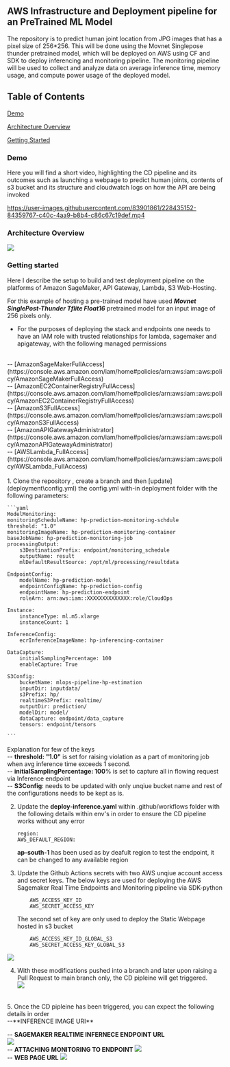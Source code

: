 ## AWS Infrastructure and Deployment pipeline for an PreTrained ML Model


The repository is to predict human joint location from JPG images that has a pixel size of 256*256. This will be done using the Movnet Singlepose thunder pretrained model, which will be deployed on AWS using CF and SDK to deploy inferencing and monitoring pipeline. The monitoring pipeline will be used to collect and analyze data on average inference time, memory usage, and compute power usage of the deployed model.


## Table of Contents

 [Demo](#demo)

 [Architecture Overview](#architecture-overview)
 
 [Getting Started](#getting-started)



### Demo
Here you will find a short video, highlighting the CD pipeline and its outcomes such as launching a webpage to predict human joints, contents of s3 bucket and its structure and cloudwatch logs on how the API are being invoked<br>




https://user-images.githubusercontent.com/83901861/228435152-84359767-c40c-4aa9-b8b4-c86c67c19def.mp4



### Architecture Overview
![](./assets/workflow.png)




### Getting started

Here I describe the setup to build and test deployment pipeline on the platforms of Amazon SageMaker, API Gateway, Lambda, S3 Web-Hosting.

For this example of hosting a pre-trained model have used ***Movnet SinglePost-Thunder Tflite Float16*** pretrained model for an input image of 256 pixels only.

*  For the purposes of deploying the stack and endpoints one needs to have an IAM role with trusted relationships for lambda, sagemaker and apigateway, with the following managed permissions
<br>
-- [AmazonSageMakerFullAccess](https://console.aws.amazon.com/iam/home#policies/arn:aws:iam::aws:policy/AmazonSageMakerFullAccess) <br>
-- [AmazonEC2ContainerRegistryFullAccess](https://console.aws.amazon.com/iam/home#policies/arn:aws:iam::aws:policy/AmazonEC2ContainerRegistryFullAccess) <br>
-- [AmazonS3FullAccess](https://console.aws.amazon.com/iam/home#policies/arn:aws:iam::aws:policy/AmazonS3FullAccess) <br>
-- [AmazonAPIGatewayAdministrator](https://console.aws.amazon.com/iam/home#policies/arn:aws:iam::aws:policy/AmazonAPIGatewayAdministrator) <br>
-- [AWSLambda_FullAccess](https://console.aws.amazon.com/iam/home#policies/arn:aws:iam::aws:policy/AWSLambda_FullAccess) <br>
<br>
1. Clone the repository , create a branch and then [update](deployment\config.yml) the config.yml with-in deployment folder with the following parameters:

    ```yaml
    ModelMonitoring:
    monitoringScheduleName: hp-prediction-monitoring-schdule
    threshold: "1.0" 
    monitoringImageName: hp-prediction-monitoring-container
    baseJobName: hp-prediction-monitoring-job
    processingOutput:
        s3DestinationPrefix: endpoint/monitoring_schedule
        outputName: result
        mlDefaultResultSource: /opt/ml/processing/resultdata

    EndpointConfig:
        modelName: hp-prediction-model
        endpointConfigName: hp-prediction-config
        endpointName: hp-prediction-endpoint
        roleArn: arn:aws:iam::XXXXXXXXXXXXXX:role/CloudOps

    Instance:
        instanceType: ml.m5.xlarge
        instanceCount: 1

    InferenceConfig:
        ecrInferenceImageName: hp-inferencing-container

    DataCapture:
        initialSamplingPercentage: 100
        enableCapture: True

    S3Config:
        bucketName: mlops-pipeline-hp-estimation
        inputDir: inputdata/
        s3Prefix: hp/
        realtimeS3Prefix: realtime/
        outputDir: prediction/
        modelDir: model/
        dataCapture: endpoint/data_capture
        tensors: endpoint/tensors

    ``` 
Explanation for few of the keys
<br>
-- **threshold: "1.0"** is set for raising violation as a part of monitoring job when avg inference time exceeds  1 second.
<br>
-- **initialSamplingPercentage: 100**% is set to capture all in flowing request via Inference endpoint
<br>
-- **S3Config**: needs to be updated with only unqiue bucket name and rest of the configurations needs to be kept as is.

2. Update the **deploy-inference.yaml** within .github/workflows folder with the following details within env's in order to ensure the CD pipeline works without any error
    ```shell script
    region: 
    AWS_DEFAULT_REGION:
    ``` 
    **ap-south-1** has been used as by deafult region to test the endpoint, it can be changed to any available region <br>
3. Update the Github Actions secrets with two AWS unqiue account access and secret keys. 
   The below keys are used for deploying the AWS Sagemaker Real Time Endpoints and Monitoring pipeline via SDK-python
    
   ```shell script
       AWS_ACCESS_KEY_ID
       AWS_SECRET_ACCESS_KEY 
   ```
    The second set of key are only used to deploy the Static Webpage hosted in s3 bucket
   ```shell script
       AWS_ACCESS_KEY_ID_GLOBAL_S3
       AWS_SECRET_ACCESS_KEY_GLOBAL_S3
   ```
![](./assets/secrets.JPG)

 4. With these modifications pushed into a branch and later upon raising a Pull Request to main branch only, the CD pipleine will get triggered.<br>
 ![](./assets/actions_deployment.JPG)
<br>
5. Once the CD pipleine has been triggered, you can expect the following details in order<br>
  --**INFERENCE IMAGE URI**
  <br>
  
  -- **SAGEMAKER REALTIME INFERNECE ENDPOINT URL**
  <br>
  ![](./assets/deployed_inferencing.JPG)
<br>
-- **ATTACHING MONITORING TO ENDPOINT**
![](./assets/deployment_monitoring.JPG)
<br>
-- **WEB PAGE URL**
![](./assets/endpoint_published.JPG)
<br>
